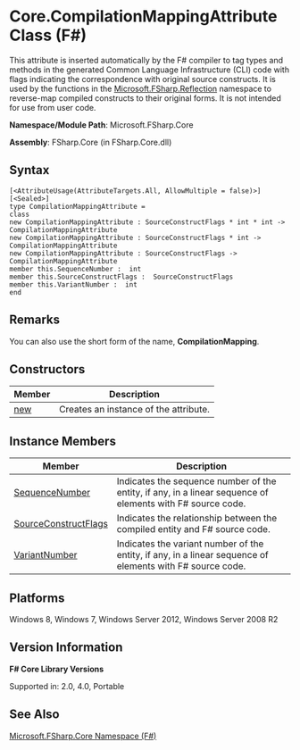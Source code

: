 # Core.CompilationMappingAttribute Class (F#)

This attribute is inserted automatically by the F# compiler to tag types and methods in the generated Common Language Infrastructure (CLI) code with flags indicating the correspondence with original source constructs. It is used by the functions in the [Microsoft.FSharp.Reflection](http://msdn.microsoft.com/en-us/library/353a36b1-af8f-49de-a92f-73a8e881a4c5) namespace to reverse-map compiled constructs to their original forms. It is not intended for use from user code.

**Namespace/Module Path**: Microsoft.FSharp.Core

**Assembly**: FSharp.Core (in FSharp.Core.dll)


## Syntax

```
[<AttributeUsage(AttributeTargets.All, AllowMultiple = false)>]
[<Sealed>]
type CompilationMappingAttribute =
class
new CompilationMappingAttribute : SourceConstructFlags * int * int -> CompilationMappingAttribute
new CompilationMappingAttribute : SourceConstructFlags * int -> CompilationMappingAttribute
new CompilationMappingAttribute : SourceConstructFlags -> CompilationMappingAttribute
member this.SequenceNumber :  int
member this.SourceConstructFlags :  SourceConstructFlags
member this.VariantNumber :  int
end
```

## Remarks
You can also use the short form of the name, **CompilationMapping**.


## Constructors


|Member|Description|
|------|-----------|
|[new](http://msdn.microsoft.com/en-us/library/979300ad-606c-48b0-b6f1-aa31fcca2600)|Creates an instance of the attribute.|

## Instance Members


|Member|Description|
|------|-----------|
|[SequenceNumber](http://msdn.microsoft.com/en-us/library/d9847912-169e-483c-8755-4eab85354529)|Indicates the sequence number of the entity, if any, in a linear sequence of elements with F# source code.|
|[SourceConstructFlags](http://msdn.microsoft.com/en-us/library/d4ac2a55-1c0b-4f1e-b586-524838e23ae2)|Indicates the relationship between the compiled entity and F# source code.|
|[VariantNumber](http://msdn.microsoft.com/en-us/library/3a27a825-5667-4d23-a896-b31d6f129d15)|Indicates the variant number of the entity, if any, in a linear sequence of elements with F# source code.|

## Platforms
Windows 8, Windows 7, Windows Server 2012, Windows Server 2008 R2


## Version Information
**F# Core Library Versions**

Supported in: 2.0, 4.0, Portable




## See Also
[Microsoft.FSharp.Core Namespace &#40;F&#35;&#41;](Microsoft.FSharp.Core+Namespace+%28FSharp%29.md)

